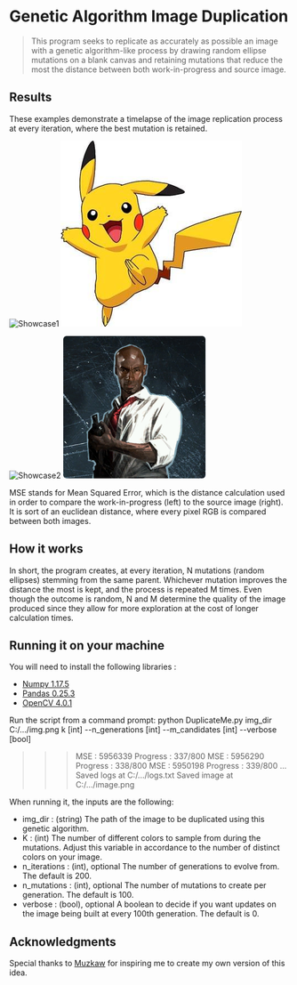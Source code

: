 # Genetic Algorithm Image Duplication

> This program seeks to replicate as accurately as possible an image with a genetic algorithm-like process by drawing random ellipse mutations on a blank canvas and retaining mutations that reduce the most the distance between both work-in-progress and source image. 

## Results 
These examples demonstrate a timelapse of the image replication process at every iteration, where the best mutation is retained. 

![Showcase1](/Assets/header_animated.gif) ![source1](/Assets/pika_source.jpg)  

![Showcase2](/Assets/header_animated_2.gif) ![source2](/Assets/louis_source.png) 

MSE stands for Mean Squared Error, which is the distance calculation used in order to compare the work-in-progress (left) to the source image (right). It is sort of an euclidean distance, where every pixel RGB is compared between both images. 

## How it works

In short, the program creates, at every iteration, N mutations (random ellipses) stemming from the same parent. Whichever mutation improves the distance the most is kept, and the process is repeated M times. Even though the outcome is random, N and M determine the quality of the image produced since they allow for more exploration at the cost of longer calculation times. 

## Running it on your machine

You will need to install the following libraries :
- [Numpy 1.17.5](https://anaconda.org/conda-forge/numpy)
- [Pandas 0.25.3](https://anaconda.org/conda-forge/pandas)
- [OpenCV 4.0.1](https://anaconda.org/anaconda/opencv)

Run the script from a command prompt: 
python DuplicateMe.py img_dir  C:/.../img.png k [int] --n_generations [int] --m_candidates [int] --verbose [bool]
>>> MSE : 5956339 	 Progress : 337/800
>>> MSE : 5956290 	 Progress : 338/800
>>> MSE : 5950198 	 Progress : 339/800
>>> ...
>>> Saved logs at C:/.../logs.txt
>>> Saved image at C:/.../image.png

When running it, the inputs are the following: 
- img_dir : (string) 
The path of the image to be duplicated using this genetic algorithm. 
- K : (int)
The number of different colors to sample from during the mutations. Adjust this variable in accordance to the number of distinct colors on your image. 
- n_iterations : (int), optional
The number of generations to evolve from. The default is 200.
- n_mutations : (int), optional
The number of mutations to create per generation. The default is 100.
- verbose : (bool), optional
A boolean to decide if you want updates on the image being built at every 100th generation. The default is 0. 

## Acknowledgments

Special thanks to [Muzkaw](https://youtu.be/LrEvoKI07Ww?t=25) for inspiring me to create my own version of this idea. 
